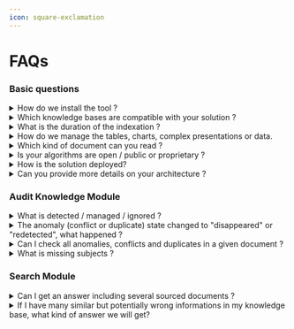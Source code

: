 ```yaml
---
icon: square-exclamation
---
```


# FAQs

### Basic questions

<details>

<summary>How do we install the tool ?</summary>

It's a middleware, we plug to your architecture and knowledge bases and you connect to our AI through APIs.&#x20;

We have an **API** with the [documentation](api-presentation/) of the endpoints available, several **SDKs** on [Github](sdks.md) to install it easily ( Python, Typescript, PHP, Ruby ) and templates examples (React, Vue, Streamlit).

</details>

<details>

<summary>Which knowledge bases are compatible with your solution ?</summary>

We can plug on multiple knowledge bases : SharePoint, Drive, Confluence, Notion, Service Now,…

We can use the common connectors of the market, but also can connect on your in-house Knowledge base. In this case, we can check together the technical requirements.

</details>

<details>

<summary>What is the duration of the indexation ?</summary>

It depends on your documents, types, sizes, .. it can takes few minutes to few days for biggest bases.

</details>

<details>

<summary>How do we manage the tables, charts, complex presentations or data.</summary>

Our algorithm is based on 2 special bricks :&#x20;

* Our file parsers, which read and translate all your data into readable texts.  We will be able to read texts, tables and most of charts, graphs, diagrams,.. we can find in presentations.&#x20;

- Our homemade semantic graph generator. We translate non-text information into textual and linear information, human readable.

</details>

<details>

<summary>Which kind of document can you read ?</summary>

* We cover most current written formats: pdf, ppt, doc, text, excel, ..
* However, we do not cover the audio and video formats for the moment.

</details>

<details>

<summary>Is your algorithms are open / public or proprietary ?</summary>

We have developed our proprietary solution, especially adapted to business contexts.

</details>

<details>

<summary>How is the solution deployed?</summary>

We deploy on SAAS or On-premise. \
**In a POC case, we favor the SAAS solution.**

</details>

<details>

<summary>Can you provide more details on your architecture ?</summary>

* For the AI part, except our [homemade personalized algorithm](troubleshooting-and-faqs.md#how-do-we-manage-the-tables-charts-complex-presentations-or-data), we also use various LLM (GPT 4-o, Sonnet 3.5,..). We are agnostic and can use other LLM on-demand according to your specific context.
* We use Kubernetes to orchestrate and manage the scalable and automated deployment of our containerized solution.&#x20;
* We can provide more explanation on demand.

</details>

### Audit Knowledge Module

<details>

<summary>What is detected / managed / ignored ?</summary>

It's like a taskboard, in "detected" state, it lists all detected conflicts to check.&#x20;

Once you edit documents on your side, change the state to "managed" to signal a real anomaly and to "ignored" to indicate a non-useful anomaly.

Don't forget to generate a new indexation (partial indexation of updated documents) to update the audit report and use a "updated" and cleaned knowledge base with the search of chatbot functions.

</details>

<details>

<summary>The anomaly (conflict or duplicate) state changed to "disappeared" or "redetected", what happened ?</summary>

These two statuses may appear after you reindex your documents database.

* **"Redetected"** means that an anomaly previously marked as "managed" has been found again after the reindex. This suggests that the anomaly still exists and wasn't truly resolved. It has been redetected within your documents.
* **"Disappeared"** indicates that an anomaly previously detected is no longer found after the reindex. This could happen because a referenced document was updated or deleted, making the anomaly irrelevant or no longer detectable.

</details>

<details>

<summary>Can I check all anomalies, conflicts and duplicates in a given document ?</summary>

Yes, with the API endpoint : /documents-to-manage,  you will be able to get all the documents with a issue about a conflict or a duplication.&#x20;

Then, use the endpoint : audit/get-anomalies-for-document to get all anomalies for the given document. You can also filter the retrieved anomalies with a given state ("detected, "managed, ...).

</details>

<details>

<summary>What is missing subjects ?</summary>

We collect the queries from the search and chatbot modules, made by your users, and aggregate all the missing answers of our system due to a lack of information in your knowledge base.&#x20;

</details>

### Search Module

<details>

<summary>Can I get an answer including several sourced documents ?</summary>

Absolutely, in your parameters, with the API call, you just have to active the "multidocument" option to true. And the answer provided will be able to mention and mix several sources.

</details>

<details>

<summary>If I have many similar but potentially wrong informations in my knowledge base, what kind of answer we will get?</summary>

If the multidocument parameter is on true, the /query endpoint will retrieve all documents mentioning the information, without selecting one answer. It's up to you, to choose the correct one. It's also why, we advise to do an Audit before.&#x20;

If the multidocument parameter is on false, we will provide the most possible correct answer according to our algorithm, but it's possible to retrieve a bad/outdated answer.

</details>
